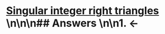 # [Singular integer right triangles](https://projecteuler.net/problem=75) \n\n\n## Answers \n\n1. &larr;
